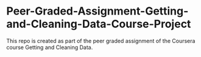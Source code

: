 # Peer-Graded-Assignment-Getting-and-Cleaning-Data-Course-Project
This repo is created as part of the peer graded assignment of the Coursera course Getting and Cleaning Data.
